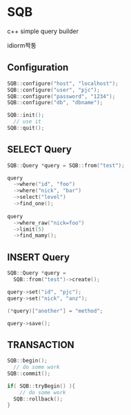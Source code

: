 SQB
===

c++ simple query builder


idiorm짝퉁

Configuration
----
```C++
SQB::configure("host", "localhost");
SQB::configure("user", "pjc");
SQB::configure("password", "1234");
SQB::configure("db", "dbname");

SQB::init();
  // use it
SQB::quit();
```

SELECT Query
----
```C++
SQB::Query *query = SQB::from("test");

query
  ->where("id", "foo")
  ->where("nick", "bar")
  ->select("level")
  ->find_one();
  
query
  ->where_raw("nick=foo")
  ->limit(5)
  ->find_mamy();
```

INSERT Query
----
```C++
SQB::Query *query =
  SQB::from("test")->create();

query->set("id", "pjc");
query->set("nick", "anz");

(*query)["another"] = "method";

query->save();
```

TRANSACTION
----
```C++
SQB::begin();
  // do some work
SQB::commit();

if( SQB::tryBegin() ){
    // do some work
  SQB::rollback();
}
```
